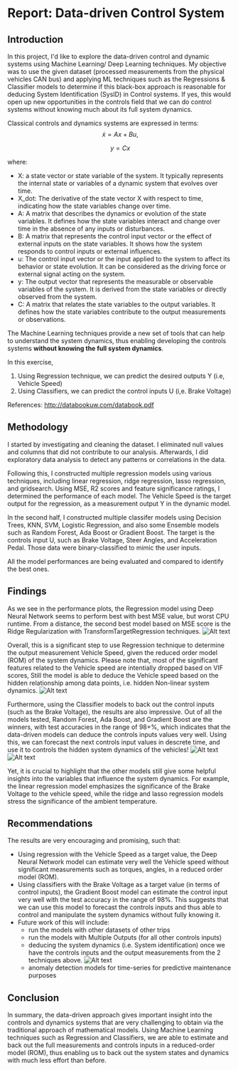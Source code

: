 # Report: Data-driven Control System

## Introduction

In this project, I'd like to explore the data-driven control and dynamic systems using Machine Learning/ Deep Learning techniques.
My objective was to use the given dataset (processed measurements from the physical vehicles CAN bus) and applying ML techniques such as the Regressions & Classifier models to determine if this black-box approach is reasonable for deducing System Identification (SysID) in Control systems. If yes, this would open up new opportunities in the controls field that we can do control systems without knowing much about its full system dynamics. 

Classical controls and dynamics systems are expressed in terms:
$$\
   	\dot{x} = Ax+Bu,
$$

$$\
	y= Cx
$$

where:
* X: a state vector or state variable of the system. It typically represents the internal state or variables of a dynamic system that evolves over time.
* X_dot: The derivative of the state vector X with respect to time, indicating how the state variables change over time.
* A: A matrix that describes the dynamics or evolution of the state variables. It defines how the state variables interact and change over time in the absence of any inputs or disturbances.
* B: A matrix that represents the control input vector or the effect of external inputs on the state variables. It shows how the system responds to control inputs or external influences.
* u: The control input vector or the input applied to the system to affect its behavior or state evolution. It can be considered as the driving force or external signal acting on the system.
* y: The output vector that represents the measurable or observable variables of the system. It is derived from the state variables or directly observed from the system.
* C: A matrix that relates the state variables to the output variables. It defines how the state variables contribute to the output measurements or observations.

The Machine Learning techniques provide a new set of tools that can help to understand the system dynamics, thus enabling developing the controls systems  **without knowing the full system dynamics**.

In this exercise, 
1. Using Regression technique, we can predict the desired outputs Y (i.e, Vehicle Speed) 
2. Using Classifiers, we can predict the control inputs U (i,e. Brake Voltage)

References: http://databookuw.com/databook.pdf 

## Methodology

I started by investigating and cleaning the dataset. I eliminated null values and columns that did not contribute to our analysis. Afterwards, I did exploratory data analysis to detect any patterns or correlations in the data.

Following this, I constructed multiple regression models using various techniques, including linear regression, ridge regression, lasso regression, and gridsearch. Using MSE, R2 scores and feature significance ratings, I determined the performance of each model. The Vehicle Speed is the target output for the regression, as a measurement output Y in the dynamic model. 

In the second half, I constructed multiple classifer models using Decision Trees, KNN, SVM, Logistic Regression, and also some Ensemble models such as Random Forest, Ada Boost or Gradient Boost. The target is the controls input U, such as Brake Voltage, Steer Angles, and Acceleration Pedal. Those data were binary-classified to mimic the user inputs.

All the model performances are being evaluated and compared to identify the best ones.

## Findings
As we see in the performance plots, the Regression model using Deep Neural Network seems to perform best with best MSE value, but worst CPU runtime. From a distance, the second best model based on MSE score is the Ridge Regularization with TransformTargetRegression techniques.
![Alt text](image-1.png)

Overall, this is a significant step to use Regression technique to determine the output measurement Vehicle Speed, given the reduced order model (ROM) of the system dynamics. Please note that, most of the significant features related to the Vehicle speed are intentially dropped based on VIF scores, Still the model is able to deduce the Vehicle speed based on the hidden relationship among data points, i.e. hidden Non-linear system dynamics.
![Alt text](results/RegressionModels.png)

Furthermore, using the Classifier models to back out the control inputs (such as the Brake Voltage), the results are also impressive. Out of all the models tested, Random Forest, Ada Boost, and Gradient Boost are the winners, with test accuracies in the range of 98+%, which indicates that the data-driven models can deduce the controls inputs values very well. Using this, we can forecast the next controls input values in descrete time, and use it to controls the hidden system dynamics of the vehicles!
![Alt text](image-2.png)
![Alt text](results/ClassifierModels.png)

Yet, it is crucial to highlight that the other models still give some helpful insights into the variables that influence the system dynamics. For example, the linear regression model emphasizes the significance of the Brake Voltage to the vehicle speed, while the ridge and lasso regression models stress the significance of the ambient temperature.

## Recommendations

The results are very encouraging and promising, such that: 
* Using regression with the Vehicle Speed as a target value, the Deep Neural Network model can estimate very well the Vehicle speed without significant measurements such as torques, angles, in a reduced order model (ROM).
* Using classifiers with the Brake Voltage as a target value (in terms of control inputs), the Gradient Boost model can estimate the control input very well with the test accuracy in the range of 98%. This suggests that we can use this model to forecast the controls inputs and thus able to control and manipulate the system dynamics without fully knowing it.
* Future work of this will include:
  * run the models with other datasets of other trips
  * run the models with Multiple Outputs (for all other controls inputs)
  * deducing the system dynamics (i.e. System identification) once we have the controls inputs and the output measurements from the 2 techniques above.
  ![Alt text](image.png)
  * anomaly detection models for time-series for predictive maintenance purposes

## Conclusion
In summary, the data-driven approach gives important insight into the controls and dynamics systems that are very challenging to obtain via the traditional approach of mathematical models. Using Machine Learning techniques such as Regression and Classifiers, we are able to estimate and back out the full measurements and controls inputs in a reduced-order model (ROM), thus enabling us to back out the system states and dynamics with much less effort than before.